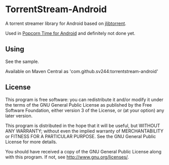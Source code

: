TorrentStream-Android
======

A torrent streamer library for Android based on [jlibtorrent](https://github.com/frostwire/frostwire-jlibtorrent).

Used in [Popcorn Time for Android](https://github.com/popcorn-official/popcorn-android) and definitely not done yet.

Using
--------

See the sample.

Available on Maven Central as 'com.github.sv244:torrentstream-android'

License
--------

This program is free software: you can redistribute it and/or modify it under the terms of the GNU General Public License as published by the Free Software Foundation, either version 3 of the License, or (at your option) any later version.

This program is distributed in the hope that it will be useful, but WITHOUT ANY WARRANTY; without even the implied warranty of MERCHANTABILITY or FITNESS FOR A PARTICULAR PURPOSE.  See the GNU General Public License for more details.

You should have received a copy of the GNU General Public License along with this program.  If not, see http://www.gnu.org/licenses/.

